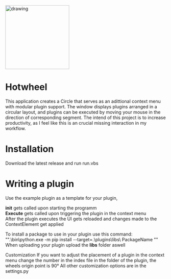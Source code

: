 <img src="https://github.com/Elektroney/Hotwheel/assets/54000878/6e69e396-1ed1-4a4a-8e45-531e81011c1e" alt="drawing" width="200"/> 

# Hotwheel
This application creates a Circle that serves as an adittional context menu with modular plugin support. The window displays plugins arranged in a circular layout, and plugins can be executed by moving your mouse in the direction of corresponding segment. The intend of this project is to increase productivity, as I feel like this is an crucial missing interaction in my workflow.

# Installation
Download the latest release and run run.vbs

# Writing a plugin
Use the example plugin as a template for your plugin,

__init__ gets called upon starting the programm  
__Execute__ gets called upon triggering the plugin in the context menu
 <br> After the plugin executes the UI gets reloaded and changes made to the ContextElement get applied 


To install a package to use in your plugin use this command: <br>
"".\bin\python.exe -m pip install --target=.\plugins\libs\  PackageName "" <br>
When uploading your plugin upload the __libs__ folder aswell
 
 Customization
If you want to adjust the placement of a plugin in the context menu change the number in the index file in the folder of the plugin, the wheels origin point is 90° 
All other customization options are in the settings.py
